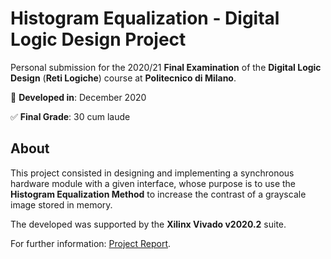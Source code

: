 # Histogram Equalization - Digital Logic Design Project
Personal submission for the 2020/21 **Final Examination** of the **Digital Logic Design** (**Reti Logiche**) course at **Politecnico di Milano**.

📅 **Developed in**: December 2020

✅ **Final Grade**: 30 cum laude
## About
This project consisted in designing and implementing a synchronous hardware module with a given interface, whose purpose is to use the **Histogram Equalization Method** to increase the contrast of a grayscale image stored in memory.

The developed was supported by the **Xilinx Vivado v2020.2** suite.

For further information: [Project Report](https://github.com/albertoboffi/polimi-digital-logic-design-project/blob/main/report.pdf).
